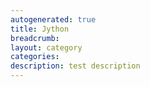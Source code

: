 ```yaml
---
autogenerated: true
title: Jython
breadcrumb: 
layout: category
categories: 
description: test description
---
```


